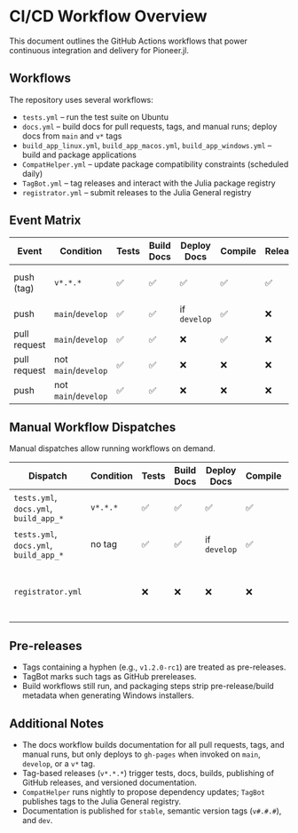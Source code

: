 # CI/CD Workflow Overview

This document outlines the GitHub Actions workflows that power continuous integration and delivery for Pioneer.jl.

## Workflows

The repository uses several workflows:

- `tests.yml` – run the test suite on Ubuntu
- `docs.yml` – build docs for pull requests, tags, and manual runs; deploy docs from `main` and `v*` tags
- `build_app_linux.yml`, `build_app_macos.yml`, `build_app_windows.yml` – build and package applications
- `CompatHelper.yml` – update package compatibility constraints (scheduled daily)
- `TagBot.yml` – tag releases and interact with the Julia package registry
- `registrator.yml` – submit releases to the Julia General registry

## Event Matrix

| Event | Condition | Tests | Build Docs  | Deploy Docs | Compile | Release | Purpose |
| --- | --- | --- | --- | --- | --- | --- | --- |
| push (tag) | `v*.*.*` | :white_check_mark: | :white_check_mark: | :white_check_mark: | :white_check_mark: | :white_check_mark: | Release new version |
| push | `main`/`develop` | :white_check_mark: | :white_check_mark: | if `develop` | :white_check_mark: | :x: | Merge or hotfix |
| pull request | `main`/`develop` | :white_check_mark: | :white_check_mark: | :x: | :white_check_mark: | :x: | Completed feature |
| pull request | not `main`/`develop` | :white_check_mark: | :white_check_mark: | :x: | :x: | :x: | WIP feature |
| push | not `main`/`develop` | :white_check_mark: | :white_check_mark: | :x: | :x: | :x: | WIP feature |

## Manual Workflow Dispatches

Manual dispatches allow running workflows on demand.

| Dispatch | Condition | Tests | Build Docs | Deploy Docs | Compile | Release | Purpose |
|----------|-----------|-------|------|--------|---------|---------|---------|
| `tests.yml`, `docs.yml`, `build_app_*` | `v*.*.*` | :white_check_mark: | :white_check_mark: | :white_check_mark:  | :white_check_mark: | :white_check_mark: | Release new version |
| `tests.yml`, `docs.yml`, `build_app_*` | no tag | :white_check_mark: | :white_check_mark: | if `develop` | :white_check_mark: | :x: | Test/build dev version |
| `registrator.yml` | | :x: | :x: | :x: | :x: | :white_check_mark: | Register release with Julia General registry |

## Pre-releases

- Tags containing a hyphen (e.g., `v1.2.0-rc1`) are treated as pre-releases.
- TagBot marks such tags as GitHub prereleases.
- Build workflows still run, and packaging steps strip pre-release/build metadata when generating Windows installers.

## Additional Notes

- The docs workflow builds documentation for all pull requests, tags, and manual runs, but only deploys to `gh-pages` when invoked on `main`, `develop`, or a `v*` tag.
- Tag-based releases (`v*.*.*`) trigger tests, docs, builds, publishing of GitHub releases, and versioned documentation.
- `CompatHelper` runs nightly to propose dependency updates; `TagBot` publishes tags to the Julia General registry.
- Documentation is published for `stable`, semantic version tags (`v#.#.#`), and `dev`.